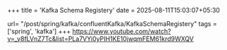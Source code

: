 +++
title = 'Kafka Schema Registery'
date = 2025-08-11T15:03:07+05:30

url= "/post/spring/kafka/confluentKafka/KafkaSchemaRegistery"
tags = ['spring', 'kafka']
+++
https://www.youtube.com/watch?v=_y8fLVnZ7Tc&list=PLa7VYi0yPIH1KE10jwqmFEM61krd9WXQV